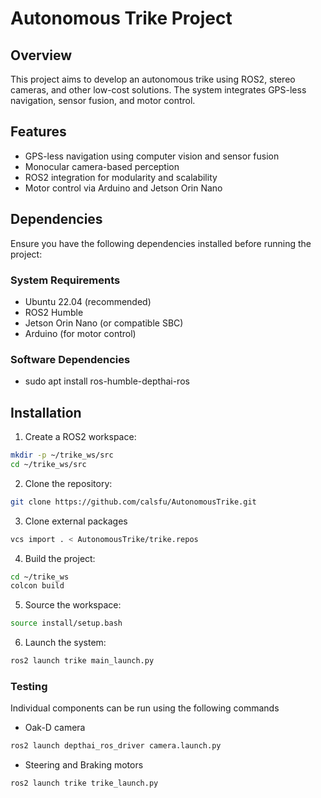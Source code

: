 # Autonomous Trike Project

## Overview
This project aims to develop an autonomous trike using ROS2, stereo cameras, and other low-cost solutions. The system integrates GPS-less navigation, sensor fusion, and motor control.

## Features
- GPS-less navigation using computer vision and sensor fusion
- Monocular camera-based perception
- ROS2 integration for modularity and scalability
- Motor control via Arduino and Jetson Orin Nano

## Dependencies
Ensure you have the following dependencies installed before running the project:

### System Requirements
- Ubuntu 22.04 (recommended)
- ROS2 Humble
- Jetson Orin Nano (or compatible SBC)
- Arduino (for motor control)

### Software Dependencies
- sudo apt install ros-humble-depthai-ros

## Installation
1. Create a ROS2 workspace:
```bash
mkdir -p ~/trike_ws/src
cd ~/trike_ws/src
```
2. Clone the repository:
```bash
git clone https://github.com/calsfu/AutonomousTrike.git
```
3. Clone external packages
```bash
vcs import . < AutonomousTrike/trike.repos 
```
4. Build the project:
```bash
cd ~/trike_ws
colcon build
```
5. Source the workspace:
```bash
source install/setup.bash
```
6. Launch the system:
```bash
ros2 launch trike main_launch.py
```

### Testing
Individual components can be run using the following commands

- Oak-D camera
```bash
ros2 launch depthai_ros_driver camera.launch.py
```

- Steering and Braking motors
```bash
ros2 launch trike trike_launch.py
```
